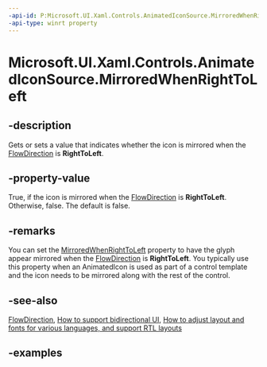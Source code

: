 ```yaml
---
-api-id: P:Microsoft.UI.Xaml.Controls.AnimatedIconSource.MirroredWhenRightToLeft
-api-type: winrt property
---
```


# Microsoft.UI.Xaml.Controls.AnimatedIconSource.MirroredWhenRightToLeft

<!--
public bool MirroredWhenRightToLeft { get; set; }
-->

## -description

Gets or sets a value that indicates whether the icon is mirrored when the [FlowDirection](../microsoft.ui.xaml/flowdirection.md) is **RightToLeft**.

## -property-value

True, if the icon is mirrored when the [FlowDirection](../microsoft.ui.xaml/flowdirection.md) is **RightToLeft**. Otherwise, false. The default is false.

## -remarks

You can set the [MirroredWhenRightToLeft](animatedicon_mirroredwhenrighttoleft.md) property to have the glyph appear mirrored when the [FlowDirection](../microsoft.ui.xaml/flowdirection.md) is **RightToLeft**. You typically use this property when an AnimatedIcon is used as part of a control template and the icon needs to be mirrored along with the rest of the control.

## -see-also

[FlowDirection](../microsoft.ui.xaml/flowdirection.md), [How to support bidirectional UI](/previous-versions/windows/apps/jj712703), [How to adjust layout and fonts for various languages, and support RTL layouts](/previous-versions/windows/apps/hh967760)

## -examples
